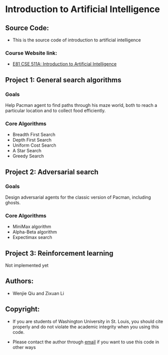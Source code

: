 # Introduction to Artificial Intelligence 
## Source Code:
  - This is the source code of introduction to artificial intelligence
### Course Website link:
  - [E81 CSE 511A: Introduction to Artificial Intelligence](https://www.cse.wustl.edu/~wyeoh/courses/cse511a/2019spring)

## Project 1: General search algorithms
### Goals
Help Pacman agent to find paths through his maze world, both to reach a particular location and to collect food efficiently.

### Core Algorithms
  - Breadth First Search
  - Depth First Search
  - Uniform Cost Search
  - A Star Search
  - Greedy Search

## Project 2: Adversarial search
### Goals
Design adversarial agents for the classic version of Pacman, including ghosts.

### Core Algorithms
  - MiniMax algorithm
  - Alpha-Beta algorithm
  - Expectimax search
  
## Project 3: Reinforcement learning
  Not implemented yet

## Authors:
  - Wenjie Qiu and Zixuan Li

## Copyright:
  - If you are students of Washington University in St. Louis, you should cite properly and do not violate the academic integrity when you using this code.

  - Please contact the author through [email](mailto:Li.z@wustl.edu) if you want to use this code in other ways
